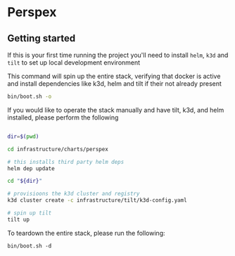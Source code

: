 # Perspex

## Getting started

If this is your first time running the project you'll need to install `helm`, `k3d` and `tilt` to set up local development environment

This command will spin up the entire stack, verifying that docker is active and install dependencies like k3d, helm and tilt if their not already present

```sh
bin/boot.sh -o
```
If you would like to operate the stack manually and have tilt, k3d, and helm installed, please perform the following 

```sh

dir=$(pwd)

cd infrastructure/charts/perspex

# this installs third party helm deps
helm dep update

cd "${dir}"

# provisioons the k3d cluster and registry
k3d cluster create -c infrastructure/tilt/k3d-config.yaml

# spin up tilt
tilt up
```

To teardown the entire stack, please run the following:
```
bin/boot.sh -d
```
